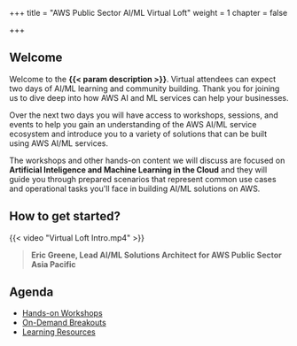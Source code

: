 +++
title = "AWS Public Sector AI/ML Virtual Loft"
weight = 1
chapter = false

+++

## Welcome

Welcome to the **{{< param description >}}**. Virtual attendees can expect two days of AI/ML learning and community building. Thank you for joining us to dive deep into how AWS AI and ML services can help your businesses. 

Over the next two days you will have access to workshops, sessions, and events to help you gain an understanding of the AWS AI/ML service ecosystem and introduce you to a variety of solutions that can be built using AWS AI/ML services.

The workshops and other hands-on content we will discuss are focused on **Artificial Inteligence and Machine Learning in the Cloud** and they will guide you through prepared scenarios that represent common use cases and operational tasks you'll face in building AI/ML solutions on AWS. 

## How to get started?

{{< video "Virtual Loft Intro.mp4" >}}
>  **Eric Greene, Lead AI/ML Solutions Architect for AWS Public Sector Asia Pacific** 

## Agenda
 
  - [Hands-on Workshops](/agenda/#workshops) 
  - [On-Demand Breakouts](/agenda/#on-demand-tracks)
  - [Learning Resources](/agenda/#training)